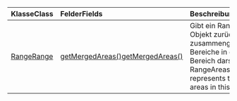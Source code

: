 | <span data-ttu-id="cf5f4-101">Klasse</span><span class="sxs-lookup"><span data-stu-id="cf5f4-101">Class</span></span> | <span data-ttu-id="cf5f4-102">Felder</span><span class="sxs-lookup"><span data-stu-id="cf5f4-102">Fields</span></span> | <span data-ttu-id="cf5f4-103">Beschreibung</span><span class="sxs-lookup"><span data-stu-id="cf5f4-103">Description</span></span> |
|:---|:---|:---|
|[<span data-ttu-id="cf5f4-104">Range</span><span class="sxs-lookup"><span data-stu-id="cf5f4-104">Range</span></span>](/javascript/api/excel/excel.range)|[<span data-ttu-id="cf5f4-105">getMergedAreas()</span><span class="sxs-lookup"><span data-stu-id="cf5f4-105">getMergedAreas()</span></span>](/javascript/api/excel/excel.range#getmergedareas--)|<span data-ttu-id="cf5f4-106">Gibt ein RangeAreas-Objekt zurück, das die zusammengeführten Bereiche in diesem Bereich darstellt.</span><span class="sxs-lookup"><span data-stu-id="cf5f4-106">Returns a RangeAreas object that represents the merged areas in this range.</span></span>|
